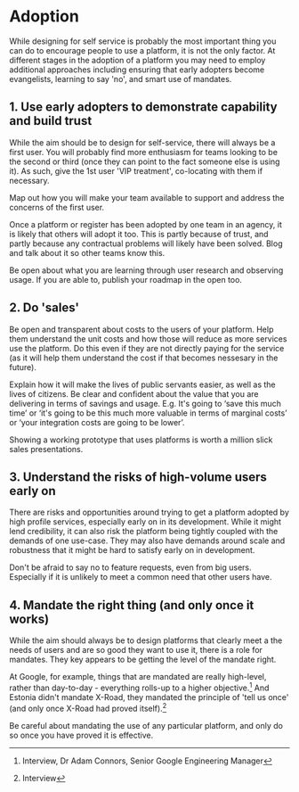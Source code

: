 # Adoption

While designing for self service is probably the most important thing you can do to encourage people to use a platform, it is not the only factor. At different stages in the adoption of a platform you may need to employ additional approaches including ensuring that early adopters become evangelists, learning to say 'no', and smart use of mandates.

## 1. Use early adopters to demonstrate capability and build trust

While the aim should be to design for self-service, there will always be a first user. You will probably find more enthusiasm for teams looking to be the second or third (once they can point to the fact someone else is using it). As such, give the 1st user 'VIP treatment', co-locating with them if necessary.

Map out how you will make your team available to support and address the concerns of the first user.

Once a platform or register has been adopted by one team in an agency, it is likely that others will adopt it too. This is partly because of trust, and partly because any contractual problems will likely have been solved. Blog and talk about it so other teams know this.

Be open about what you are learning through user research and observing usage. If you are able to, publish your roadmap in the open too.

## 2. Do 'sales'

Be open and transparent about costs to the users of your platform. Help them understand the unit costs and how those will reduce as more services use the platform. Do this even if they are not directly paying for the service (as it will help them understand the cost if that becomes nessesary in the future).

Explain how it will make the lives of public servants easier, as well as the lives of citizens. Be clear and confident about the value that you are delivering in terms of savings and usage. E.g. It's going to ‘save this much time’ or ‘it's going to be this much more valuable in terms of marginal costs’ or ‘your integration costs are going to be lower’. 

Showing a working prototype that uses platforms is worth a million slick sales presentations.

## 3. Understand the risks of high-volume users early on

There are risks and opportunities around trying to get a platform adopted by high profile services, especially early on in its development. While it might lend credibility, it can also risk the platform being tightly coupled with the demands of one use-case. They may also have demands around scale and robustness that it might be hard to satisfy early on in development.

Don't be afraid to say no to feature requests, even from big users. Especially if it is unlikely to meet a common need that other users have.

## 4. Mandate the right thing (and only once it works)

While the aim should always be to design platforms that clearly meet a the needs of users and are so good they want to use it, there is a role for mandates. They key appears to be getting the level of the mandate right. 

At Google, for example, things that are mandated are really high-level, rather than day-to-day - everything rolls-up to a higher objective.[^1] And Estonia didn't mandate X-Road, they mandated the principle of 'tell us once' (and only once X-Road had proved itself).[^2]

Be careful about mandating the use of any particular platform, and only do so once you have proved it is effective.

[^1]:   Interview, Dr Adam Connors, Senior Google Engineering Manager

[^2]:   Interview
